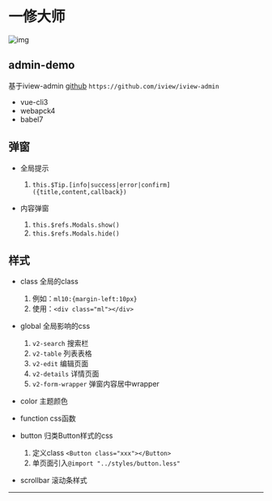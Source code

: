 # 一修大师
![img](https://castle.womany.net/images/content/pictures/37314/content_womany_starfish_1447997688-16069-0715.jpg)
## admin-demo
  基于iview-admin [github](https://github.com/iview/iview-admin) `https://github.com/iview/iview-admin`
  - vue-cli3 
  - webapck4 
  - babel7
## 弹窗
 - 全局提示  
    1. `this.$Tip.[info|success|error|confirm]({title,content,callback})`

 - 内容弹窗  
    1. `this.$refs.Modals.show()`  
    2. `this.$refs.Modals.hide()`

## 样式
  - class  全局的class  
    1. 例如：`ml10:{margin-left:10px}`  
    2. 使用：`<div class="ml"></div>`

  - global 全局影响的css  
    1. `v2-search` 搜索栏  
    2. `v2-table` 列表表格  
    3. `v2-edit` 编辑页面  
    4. `v2-details` 详情页面  
    5. `v2-form-wrapper` 弹窗内容居中wrapper 

  - color 主题颜色

  - function css函数

  - button 归类Button样式的css  
    1. 定义class `<Button class="xxx"></Button>`
    2. 单页面引入`@import "../styles/button.less"`

  - scrollbar 滚动条样式
  ***  
